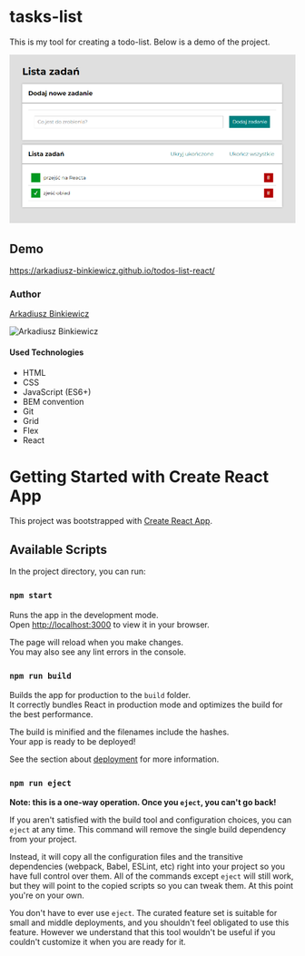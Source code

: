 # tasks-list

This is my tool for creating a todo-list. Below is a demo of the project.

![page image](https://github.com/Arkadiusz-Binkiewicz/todos-list-react/blob/gh-pages/images/todo-list.png?raw=true)

## Demo

https://arkadiusz-binkiewicz.github.io/todos-list-react/

### Author

[Arkadiusz Binkiewicz](https://github.com/Arkadiusz-Binkiewicz)

![Arkadiusz Binkiewicz](https://github.com/Arkadiusz-Binkiewicz/tasks-list/blob/main/images/arkadiusz.jpg?raw=true)

#### Used Technologies
- HTML
- CSS
- JavaScript (ES6+)
- BEM convention
- Git
- Grid
- Flex
- React


# Getting Started with Create React App

This project was bootstrapped with [Create React App](https://github.com/facebook/create-react-app).

## Available Scripts

In the project directory, you can run:

### `npm start`

Runs the app in the development mode.\
Open [http://localhost:3000](http://localhost:3000) to view it in your browser.

The page will reload when you make changes.\
You may also see any lint errors in the console.

### `npm run build`

Builds the app for production to the `build` folder.\
It correctly bundles React in production mode and optimizes the build for the best performance.

The build is minified and the filenames include the hashes.\
Your app is ready to be deployed!

See the section about [deployment](https://facebook.github.io/create-react-app/docs/deployment) for more information.

### `npm run eject`

**Note: this is a one-way operation. Once you `eject`, you can't go back!**

If you aren't satisfied with the build tool and configuration choices, you can `eject` at any time. This command will remove the single build dependency from your project.

Instead, it will copy all the configuration files and the transitive dependencies (webpack, Babel, ESLint, etc) right into your project so you have full control over them. All of the commands except `eject` will still work, but they will point to the copied scripts so you can tweak them. At this point you're on your own.

You don't have to ever use `eject`. The curated feature set is suitable for small and middle deployments, and you shouldn't feel obligated to use this feature. However we understand that this tool wouldn't be useful if you couldn't customize it when you are ready for it.